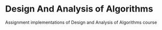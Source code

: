 # Design And Analysis of Algorithms
Assignment implementations of Design and Analysis of Algorithms course
